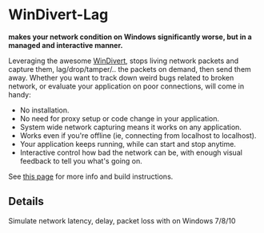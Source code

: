 # WinDivert-Lag

__makes your network condition on Windows significantly worse, but in a managed and interactive manner.__

Leveraging the awesome [WinDivert](http://reqrypt.org/windivert.html), stops living network packets and capture them, lag/drop/tamper/.. the packets on demand, then send them away. Whether you want to track down weird bugs related to broken network, or evaluate your application on poor connections, will come in handy:

* No installation.
* No need for proxy setup or code change in your application.
* System wide network capturing means it works on any application.
* Works even if you're offline (ie, connecting from localhost to localhost).
* Your application keeps running, while can start and stop anytime.
* Interactive control how bad the network can be, with enough visual feedback to tell you what's going on.

See [this page](http://jagt.github.io/clumsy) for more info and build instructions.


## Details

Simulate network latency, delay, packet loss with on Windows 7/8/10
